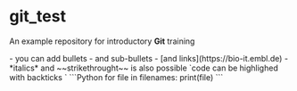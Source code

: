 # git_test
An example repository for introductory **Git** training

<!-- HTML comment --!>

- you can add bullets
  - and sub-bullets
- [and links](https://bio-it.embl.de)
- *italics* and ~~strikethrought~~ is also possible

`code can be highlighed with backticks `

```Python
for file in filenames:
  print(file)
```


